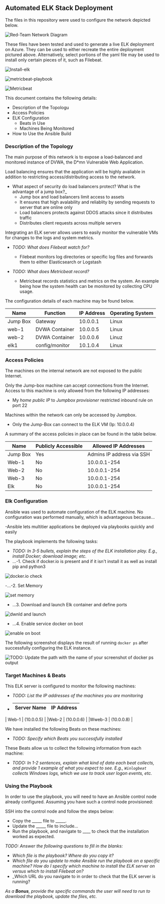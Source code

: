 ## Automated ELK Stack Deployment

The files in this repository were used to configure the network depicted below.


![Red-Team Network Diagram](Diagrams/NetworkDiagram)

These files have been tested and used to generate a live ELK deployment on Azure. They can be used to either recreate the entire deployment pictured above. Alternatively, select portions of the yaml file may be used to install only certain pieces of it, such as Filebeat.

![Install-elk](Ansible/install_elk.yml)

![metricbeat-playbook](Ansible/metricbeat-playbook.yml)

![Metricbeat](Ansible/filebeat-playbook.yml)

This document contains the following details:
- Description of the Topologu
- Access Policies
- ELK Configuration
  - Beats in Use
  - Machines Being Monitored
- How to Use the Ansible Build


### Description of the Topology

The main purpose of this network is to expose a load-balanced and monitored instance of DVWA, the D*mn Vulnerable Web Application.

Load balancing ensures that the application will be highly avaliable in addition to restricting access/distributing access to the network.
- What aspect of security do load balancers protect? What is the advantage of a jump box?_
  - Jump box and load balancers limit access to assets
  - It ensures that high avalability and reliablity by sending requests to server that are online only
  - Load balancers protects against DDOS attacks since it distributes traffic
  - Distributes client requests across multiple servers
  
Integrating an ELK server allows users to easily monitor the vulnerable VMs for changes to the logs and system metrics.
- _TODO: What does Filebeat watch for?_
  - Filebeat monitors log directories or specific log files and forwards them to either Elasticsearch or Logstash

- _TODO: What does Metricbeat record?_
  - Metricbeat records statistics and metrics on the system. An example being how the system health can be monitored by collecting CPU usage.

The configuration details of each machine may be found below.

| Name     | Function | IP Address | Operating System |
|----------|----------|------------|------------------|
| Jump Box | Gateway  | 10.0.0.1   | Linux            |
| web-1 | DVWA Container | 10.0.0.5 | Linux           |
| web-2 | DVWA Container | 10.0.0.6 | Linuz           |
| elk1  | config/monitor | 10.1.0.4 | Linux           |

### Access Policies

The machines on the internal network are not exposed to the public Internet. 

Only the Jump-box machine can accept connections from the Internet. Access to this machine is only allowed from the following IP addresses:

-  My *home public IP* to *Jumpbox provisioner* restricted inbound rule on port 22

Machines within the network can only be accessed by Jumpbox.

- Only the Jump-Box can connect to the ELK VM (Ip: 10.0.0.4)

A summary of the access policies in place can be found in the table below.

| Name     | Publicly Accessible | Allowed IP Addresses |
|----------|---------------------|----------------------|
| Jump Box | Yes             | Admins IP address via SSH    |
| Web-1    | No              | 10.0.0.1-254        |
| Web-2    | No              | 10.0.0.1-254      |
| Web-3    |No               | 10.0.0.1-254      |
|Elk       |No               | 10.0.0.1-254      |


### Elk Configuration

Ansible was used to automate configuration of the ELK machine. No configuration was performed manually, which is advantageous because...

  -Ansible lets multitier applications be deployed via playbooks quickly and easily
  
The playbook implements the following tasks:
- _TODO: In 3-5 bullets, explain the steps of the ELK installation play. E.g., install Docker; download image; etc._
- ...-1. Check if docker.io is present and if it isn't install it as well as install pip and python3

![docker.io check](Images/elk-play1.png)

-...-2. Set Memory

![set memory](Images/elk-play2.png)

- ...3. Download and launch Elk container and define ports

![dwnld and launch](Images/elk-play3.png)

- ...4. Enable service docker on boot

![enable on boot](Images/elk-play4.png)

The following screenshot displays the result of running `docker ps` after successfully configuring the ELK instance.

![TODO: Update the path with the name of your screenshot of docker ps output](Images/docker_ps_output.png)

### Target Machines & Beats
This ELK server is configured to monitor the following machines:
- _TODO: List the IP addresses of the machines you are monitoring_
- |Server Name | IP Address |
  |------------|------------|
| Web-1 |	(10.0.0.5) |
|Web-2	| (10.0.0.6) |
|Wweb-3	| (10.0.0.8) |

We have installed the following Beats on these machines:
- _TODO: Specify which Beats you successfully installed_

These Beats allow us to collect the following information from each machine:
- _TODO: In 1-2 sentences, explain what kind of data each beat collects, and provide 1 example of what you expect to see. E.g., `Winlogbeat` collects Windows logs, which we use to track user logon events, etc._

### Using the Playbook
In order to use the playbook, you will need to have an Ansible control node already configured. Assuming you have such a control node provisioned: 

SSH into the control node and follow the steps below:
- Copy the _____ file to _____.
- Update the _____ file to include...
- Run the playbook, and navigate to ____ to check that the installation worked as expected.

_TODO: Answer the following questions to fill in the blanks:_
- _Which file is the playbook? Where do you copy it?_
- _Which file do you update to make Ansible run the playbook on a specific machine? How do I specify which machine to install the ELK server on versus which to install Filebeat on?_
- _Which URL do you navigate to in order to check that the ELK server is running?

_As a **Bonus**, provide the specific commands the user will need to run to download the playbook, update the files, etc._
